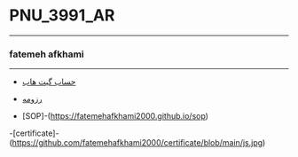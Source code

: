 # PNU_3991_AR
---------
### fatemeh afkhami
----------
- [حساب گیت هاب](https://github.com/fatemehafkhami2000)

- [رزومه](https://fatemehafkhami2000.github.io)

- [SOP]-(https://fatemehafkhami2000.github.io/sop)

-[certificate]-(https://github.com/fatemehafkhami2000/certificate/blob/main/js.jpg)
